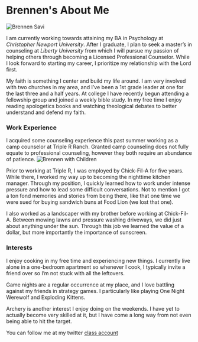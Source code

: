 # Brennen's About Me

![Brennen Savi](https://brenanabread99.github.io/Brenanabread/images/ProfileImage3.jpg)

I am currently working towards attaining my BA in Psychology at _Christopher Newport University_. After I graduate, I plan to seek a master’s in counseling at _Liberty University_ from which I will pursue my passion of helping others through becoming a Licensed Professional Counselor. While I look forward to starting my career, I prioritize my relationship with the Lord first. 

My faith is something I center and build my life around. I am very involved with two churches in my area, and I’ve been a 1st grade leader at one for the last three and a half years. At college I have recently begun attending a fellowship group and joined a weekly bible study. In my free time I enjoy reading apologetics books and watching theological debates to better understand and defend my faith.

### Work Experience
I acquired some counseling experience this past summer working as a camp counselor at Triple R Ranch. Granted camp counseling does not fully equate to professional counseling, however they both require an abundance of patience.
![Brennen with Children](https://brenanabread99.github.io/Brenanabread/images/Kidspicture3.jpg)

Prior to working at Triple R, I was employed by Chick-Fil-A for five years. While there, I worked my way up to becoming the nighttime kitchen manager. Through my position, I quickly learned how to work under intense pressure and how to lead some difficult conversations. Not to mention I got a ton fond memories and stories from being there, like that one time we were sued for buying sandwich buns at Food Lion (we lost that one).

I also worked as a landscaper with my brother before working at Chick-Fil-A. Between mowing lawns and pressure washing driveways, we did just about anything under the sun. Through this job we learned the value of a dollar, but more importantly the importance of sunscreen.

### Interests
I enjoy cooking in my free time and experiencing new things. I currently live alone in a one-bedroom apartment so whenever I cook, I typically invite a friend over so I’m not stuck with all the leftovers.

Game nights are a regular occurrence at my place, and I love battling against my friends in strategy games. I particularly like playing One Night Werewolf and Exploding Kittens. 

Archery is another interest I enjoy doing on the weekends. I have yet to actually become very skilled at it, but I have come a long way from not even being able to hit the target.

You can follow me at my twitter [class account](https://twitter.com/Brenanabread99)
